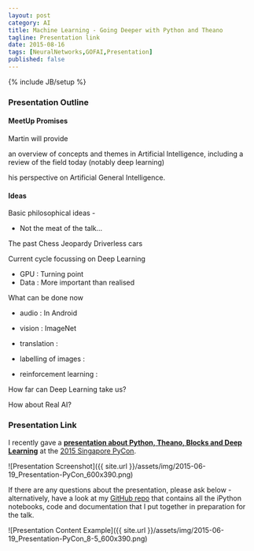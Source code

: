 ```yaml
---
layout: post
category: AI
title: Machine Learning - Going Deeper with Python and Theano
tagline: Presentation link
date: 2015-08-16
tags: [NeuralNetworks,GOFAI,Presentation]
published: false
---
```

{% include JB/setup %}

### Presentation Outline

#### MeetUp Promises
Martin will provide 

  an overview of concepts and themes in Artificial Intelligence, 
    including a review of the field today (notably deep learning) 
    
  his perspective on Artificial General Intelligence.


#### Ideas

Basic philosophical ideas - 

  - Not the meat of the talk...

The past
  Chess
  Jeopardy
  Driverless cars

Current cycle focussing on Deep Learning
  - GPU : Turning point
  - Data : More important than realised

What can be done now
  - audio : In Android 
  - vision : ImageNet
  - translation :
  - labelling of images :
  
  - reinforcement learning :

How far can Deep Learning take us?

How about Real AI?


### Presentation Link

I recently gave a <strong><a href="http://redcatlabs.com/2015-06-19_Presentation-PyConSG/" target="_blank">presentation about Python, Theano, Blocks and Deep Learning</a></strong> 
at the [2015 Singapore PyCon](https://pycon.sg/).

![Presentation Screenshot]({{ site.url }}/assets/img/2015-06-19_Presentation-PyCon_600x390.png)

If there are any questions about the presentation, please ask below - 
alternatively, have a look at my [GitHub repo](https://github.com/mdda/pycon.sg-2015_deep-learning) 
that contains all the iPython notebooks, code and documentation that I put together
in preparation for the talk.

![Presentation Content Example]({{ site.url }}/assets/img/2015-06-19_Presentation-PyCon_8-5_600x390.png)

